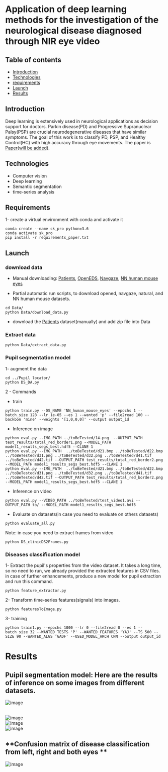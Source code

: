 # Application of deep learning methods for the investigation of the neurological disease diagnosed through NIR eye video

## Table of contents
* [Introduction](#introduction)
* [Technologies](#technologies)
* [requirements](#requirements)
* [Launch](#launch)
* [Results](#results)

## Introduction
Deep learning is extensively used in neurological applications as decision support for doctors. Parkin disease(PD) and Progressive Supranuclear Palsy(PSP) are crucial neurodegenerative diseases that have similar symptoms. The goal of this work is to classify PD, PSP, and Healthy Control(HC) with high accuracy through eye movements. The paper is <a href="" target="_blank">Paper(will be added)</a>.


## Technologies
* Computer vision
* Deep learning
* Semantic segmentation
* time-series analysis

## Requirements
1- create a virtual environment with conda and activate it
```
conda create --name sk_pro python=3.6
conda activate sk_pro
pip install -r requirements_paper.txt
```
## Launch
### download data

* Manual downloading:
<a href="https://drive.google.com/drive/folders/1qFETu_crBA0_gBViBfHNQkZmlK1e_mou?usp=sharing" target="_blank">Patients</a>, <a href="https://cs.rit.edu/~cgaplab/RIT-Eyes/" target="_blank">OpenEDS</a>, <a href="https://cs.rit.edu/~cgaplab/RIT-Eyes/" target="_blank">Navgaze</a>, <a href="https://zenodo.org/record/4488164#.Y7U7YdVByUl" target="_blank">NN human mouse eyes</a>

* Partial automatic run scripts, to download opened, navgaze, natural, and NN human mouse datasets.
```
cd Data/
python Data/download_data.py
```
- download the <a href="https://drive.google.com/drive/folders/1qFETu_crBA0_gBViBfHNQkZmlK1e_mou?usp=sharing" target="_blank">Patients</a> dataset(manually) and add zip file into Data

### Extract data
```
python Data/extract_data.py
```


### Pupil segmentation model
1- augment the data
```
cd ../Pupil locator/
python DS_DA.py
```
2 - Commands
* train
```
python train.py --DS_NAME 'NN_human_mouse_eyes' --epochs 1 --batch_size 128 --lr 1e-05 --es 1 --wanted 'p' --file2read 100 --backbon 'mine' --weights '[1,0,0,0]' --output output_id
```
* Inference on image
```
python eval.py --IMG_PATH ../toBeTested/14.png  --OUTPUT_PATH test_results/total_red_border1.png --MODEL_PATH model1_results_segs_best.hdf5 --CLANE 1
python eval.py --IMG_PATH  ../toBeTested/d21.bmp ../toBeTested/d22.bmp ../toBeTested/d31.png ../toBeTested/d32.png ../toBeTested/d41.tif ../toBeTested/d42.tif --OUTPUT_PATH test_results/total_red_border2.png --MODEL_PATH model1_results_segs_best.hdf5 --CLANE 1
python eval.py --IMG_PATH  ../toBeTested/d21.bmp ../toBeTested/d22.bmp ../toBeTested/d31.png ../toBeTested/d32.png ../toBeTested/d41.tif ../toBeTested/d42.tif --OUTPUT_PATH test_results/total_red_border2.png --MODEL_PATH model1_results_segs_best.hdf5 --CLANE 1
```
* Inference on video
```
python eval.py --VIDEO_PATH ../toBeTested/test_video1.avi --OUTPUT_PATH to/ --MODEL_PATH model1_results_segs_best.hdf5
```
* Evaluate on datasets(in case you need to evaluate on others datasets)
```
python evaluate_all.py
```
Note: in case you need to extract frames from video
```
python DS_clinicDS2Frames.py
```
### Diseases classification model
1- Extract the pupil's properties from the video dataset. It takes a long time, so no need to run, we already provided the extracted features in CSV files. in case of further enhancements, produce a new model for pupil extraction and run this command.
```
python feature_extractor.py
```
2- Transform time-series features(signals) into images.
```
python featuresToImage.py
```
3- training
```
python train1.py --epochs 1000 --lr 0 --file2read 0 --es 1 --batch_size 32 --WANTED_TESTS 'P' --WANTED_FEATURES 'YAJ' --TS 500 --SIZE 90 --WANTED_ALGS 'GADF' --USED_MODEL_ARCH CNN --output output_id
```
# Results
## **Puipil segmentation model: Here are the results of inference on some images from different datasets.**
![image](https://github.com/Hammoudmsh/Neurological-disease-diagonisis-through-eye-movements/assets/57059181/da381039-1069-4e43-b537-d98d35c5a0b9)
***<p style="text-align: center;">   </p>***
<br />
![image](https://github.com/Hammoudmsh/Neurological-disease-diagonisis-through-eye-movements/assets/57059181/fe8558bf-8940-4bbc-b41c-db9744d0edda)
<br />
![image](https://github.com/Hammoudmsh/Neurological-disease-diagonisis-through-eye-movements/assets/57059181/17f25b51-6e9f-4f75-a658-5ef2db4e2594)
<br />
![image](https://github.com/Hammoudmsh/Neurological-disease-diagonisis-through-eye-movements/assets/57059181/6772c759-a321-4e2d-820f-8d78b8c7d2e3)
<br />
## **Confusion matrix of disease classification from left, right and both eyes **
![image](https://github.com/Hammoudmsh/Neurological-disease-diagonisis-through-NIR-eye-video/assets/57059181/e972af9c-9eea-4871-b1d3-9a08788c64fa)



